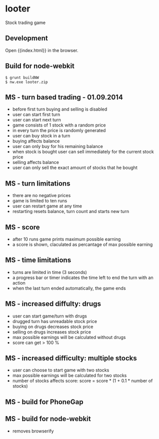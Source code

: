 looter
======

Stock trading game

## Development

Open {{index.html}} in the browser.

## Build for node-webkit
    $ grunt buildNW
    $ nw.exe looter.zip

## MS - turn based trading - 01.09.2014
* before first turn buying and selling is disabled
* user can start first turn
* user can start next turn
* game consists of 1 stock with a random price
* in every turn the price is randomly generated
* user can buy stock in a turn
* buying affects balance
* user can only buy for his remaining balance
* when stock is bought user can sell immediately for the current stock price
* selling affects balance
* user can only sell the exact amount of stocks that he bought

## MS - turn limitations
* there are no negative prices
* game is limited to ten runs
* user can restart game at any time
* restarting resets balance, turn count and starts new turn

## MS - score
* after 10 runs game prints maximum possible earning
* a score is shown, claculated as percantage of max possible earning

## MS - time limitations
* turns are limited in time (3 seconds)
* a progress bar or timer indicates the time left to end the turn with an action
* when the last turn ended automatically, the game ends

## MS - increased diffulty: drugs
* user can start game/turn with drugs
* drugged turn has unreadable stock price
* buying on drugs decreases stock price
* selling on drugs increases stock price
* max possible earnings will be calculated without drugs
* score can get > 100 %

## MS - increased difficulty: multiple stocks
* user can choose to start game with two stocks
* max possible earnings will be calculated for two stocks
* number of stocks affects score: score = score * (1 + 0.1 * number of stocks)

## MS - build for PhoneGap

## MS - build for node-webkit
* removes browserify <script> from index.html